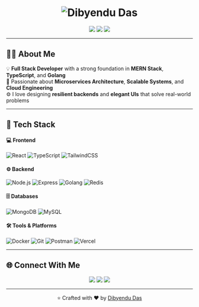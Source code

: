 <!-- Animated Dark Themed GitHub Profile README for Dibyendu Das -->

<h1 align="center">
  <img src="https://readme-typing-svg.demolab.com?font=Fira+Code&pause=1000&center=true&vCenter=true&width=435&lines=Hey+there!+👋;I'm+Dibyendu+Das!;Full+Stack+Developer+%7C+MERN+%7C+Go+%7C+Microservices" alt="Dibyendu Das" />
</h1>

<p align="center">
  <a href="https://ddasdev.vercel.app/"><img src="https://img.shields.io/badge/Portfolio-ddasdev.vercel.app-1abc9c?style=flat-square&logo=vercel&logoColor=white"></a>
  <a href="mailto:ddas4548@gmail.com"><img src="https://img.shields.io/badge/Email-ddas4548@gmail.com-blue?style=flat-square&logo=gmail&logoColor=white"></a>
  <a href="https://www.linkedin.com/in/Dibyendu-dev"><img src="https://img.shields.io/badge/LinkedIn-Dibyendu--dev-0077B5?style=flat-square&logo=linkedin&logoColor=white"></a>
</p>

---

## 🧑‍💻 About Me

💡 **Full Stack Developer** with a strong foundation in **MERN Stack**, **TypeScript**, and **Golang**  
🚀 Passionate about **Microservices Architecture**, **Scalable Systems**, and **Cloud Engineering**  
⚙️ I love designing **resilient backends** and **elegant UIs** that solve real-world problems  


---

## 🧰 Tech Stack

#### 💻 Frontend
![React](https://img.shields.io/badge/React-20232A?style=for-the-badge&logo=react&logoColor=61DAFB)
![TypeScript](https://img.shields.io/badge/TypeScript-007ACC?style=for-the-badge&logo=typescript&logoColor=white)
![TailwindCSS](https://img.shields.io/badge/TailwindCSS-38B2AC?style=for-the-badge&logo=tailwind-css&logoColor=white)

#### ⚙️ Backend
![Node.js](https://img.shields.io/badge/Node.js-339933?style=for-the-badge&logo=node-dot-js&logoColor=white)
![Express](https://img.shields.io/badge/Express.js-000000?style=for-the-badge&logo=express&logoColor=white)
![Golang](https://img.shields.io/badge/Golang-00ADD8?style=for-the-badge&logo=go&logoColor=white)
![Redis](https://img.shields.io/badge/Redis-DC382D?style=for-the-badge&logo=redis&logoColor=white)

#### 🗄️ Databases
![MongoDB](https://img.shields.io/badge/MongoDB-47A248?style=for-the-badge&logo=mongodb&logoColor=white)
![MySQL](https://img.shields.io/badge/MySQL-4479A1?style=for-the-badge&logo=mysql&logoColor=white)

#### 🛠️ Tools & Platforms
![Docker](https://img.shields.io/badge/Docker-2496ED?style=for-the-badge&logo=docker&logoColor=white)
![Git](https://img.shields.io/badge/Git-F05032?style=for-the-badge&logo=git&logoColor=white)
![Postman](https://img.shields.io/badge/Postman-FF6C37?style=for-the-badge&logo=postman&logoColor=white)
![Vercel](https://img.shields.io/badge/Vercel-000000?style=for-the-badge&logo=vercel&logoColor=white)





---

## 🌐 Connect With Me

<p align="center">
  <a href="mailto:ddas4548@gmail.com"><img src="https://img.shields.io/badge/Gmail-ddas4548%40gmail.com-D14836?style=for-the-badge&logo=gmail&logoColor=white"></a>
  <a href="https://www.linkedin.com/in/Dibyendu-dev"><img src="https://img.shields.io/badge/LinkedIn-Dibyendu%20Das-0077B5?style=for-the-badge&logo=linkedin&logoColor=white"></a>
  <a href="https://ddasdev.vercel.app/"><img src="https://img.shields.io/badge/Portfolio-ddasdev.vercel.app-1abc9c?style=for-the-badge&logo=vercel&logoColor=white"></a>
</p>

---



<p align="center">⭐️ Crafted with ❤️ by <a href="https://github.com/Dibyendu-dev">Dibyendu Das</a></p>



